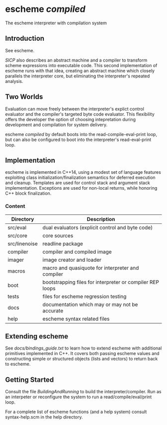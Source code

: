 escheme _compiled_
================

The escheme interpreter with compilation system

## Introduction

See escheme.

_SICP_ also describes an abstract machine and a compiler to transform 
scheme expressions into executable code. This second implementation of escheme runs
with that idea, creating an abstract machine which closely parallels the
interpreter core, but eliminating the interpreter's repeated analysis.

## Two Worlds

Evaluation can move freely between the interpreter's explict 
control evaluator and the compiler's targeted byte code evaluator. This flexibility 
offers the developer the option of choosing intepretation during development and 
compilation for system delivery.

escheme _compiled_ by default boots into the read-compile-eval-print loop, but can also 
be configured to boot into the interpreter's read-eval-print loop. 

## Implementation 

escheme is implemented in C++14, using a modest set of language features
exploiting class initialization/finalization semantics for deferred execution 
and cleanup. Templates are used for control stack and argument stack 
implementation. Exceptions are used for non-local returns, 
while honoring C++ block finalization.

### Content
  
| Directory        | Description                                        |
| ---------------- | ---------------------------------------------------|
|  src/eval    |    dual evaluators (explicit control and byte code)|
|  src/core    |    core sources|
|  src/linenoise|  readline package|
|  compiler  | compiler and compiled image |
|  imager | image creator and loader |
|  macros   |  macro and quasiquote for interpreter and compiler |
|  boot | bootstrapping files for interpreter or compiler REP loops|
|  tests  |    files for escheme regression testing|
|  docs |      documentation which may or may not be accurate|
|  help |      escheme syntax related files|

## Extending escheme

See _docs/bindings_guide.txt_ to learn how to extend escheme with additional 
primitives implemented in C++. It covers both passing escheme 
values and constructing simple or structured objects (lists and vectors) to
return back to escheme.

## Getting Started

Consult the file _BuildingAndRunning_ to build the interpreter/compiler. Run as an 
interpeter or reconfigure the system to run a read/compile/eval/print loop.

For a complete list of escheme functions (and a help system) consult syntax-help.scm in the 
help directory.
